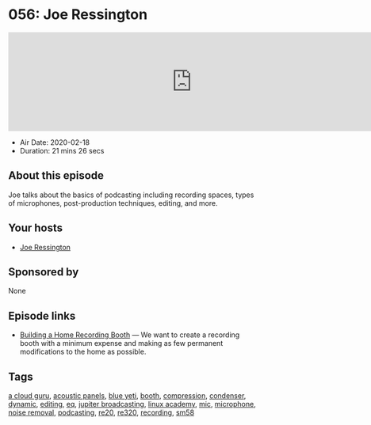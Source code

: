 # 056: Joe Ressington

<iframe src="https://player.fireside.fm/v2/WTrMvATU+89aXV2_A?theme=dark" width="740" height="200" frameborder="0" scrolling="no"></iframe>

* Air Date: 2020-02-18
* Duration: 21 mins 26 secs

## About this episode

Joe talks about the basics of podcasting including recording spaces, types of microphones, post-production techniques, editing, and more.

## Your hosts
* [Joe Ressington](https://extras.show//hosts/joe)

## Sponsored by

None



## Episode links

  * [Building a Home Recording Booth](https://fridaystream.com/articles/building-a-home-recording-booth "Building a Home Recording Booth") — We want to create a recording booth with a minimum expense and making as few permanent modifications to the home as possible.



## Tags

[a cloud guru](https://extras.show//tags/a%20cloud%20guru), [acoustic panels](https://extras.show//tags/acoustic%20panels), [blue yeti](https://extras.show//tags/blue%20yeti), [booth](https://extras.show//tags/booth), [compression](https://extras.show//tags/compression), [condenser](https://extras.show//tags/condenser), [dynamic](https://extras.show//tags/dynamic), [editing](https://extras.show//tags/editing), [eq](https://extras.show//tags/eq), [jupiter broadcasting](https://extras.show//tags/jupiter%20broadcasting), [linux academy](https://extras.show//tags/linux%20academy), [mic](https://extras.show//tags/mic), [microphone](https://extras.show//tags/microphone), [noise removal](https://extras.show//tags/noise%20removal), [podcasting](https://extras.show//tags/podcasting), [re20](https://extras.show//tags/re20), [re320](https://extras.show//tags/re320), [recording](https://extras.show//tags/recording), [sm58](https://extras.show//tags/sm58)